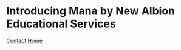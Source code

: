 <html>
    <h1>Introducing Mana by New Albion Educational Services</h1>
    <a href="./contact.html">Contact</a>
    <a href="./home.html">Home</a>
</html>
